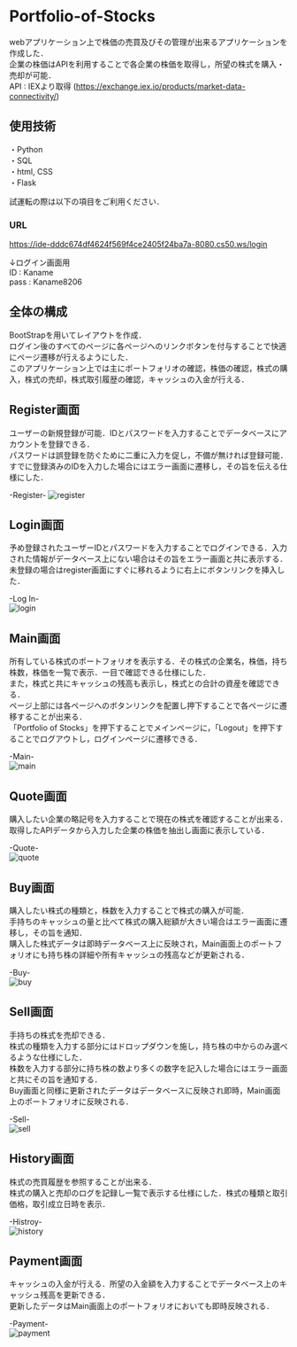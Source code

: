 # Portfolio-of-Stocks
webアプリケーション上で株価の売買及びその管理が出来るアプリケーションを作成した．  
企業の株価はAPIを利用することで各企業の株価を取得し，所望の株式を購入・売却が可能．  
API : IEXより取得 (https://exchange.iex.io/products/market-data-connectivity/)  

## 使用技術  
・Python  
・SQL  
・html, CSS  
・Flask  

試運転の際は以下の項目をご利用ください．  
### URL  
https://ide-dddc674df4624f569f4ce2405f24ba7a-8080.cs50.ws/login

↓ログイン画面用  
ID : Kaname  
pass : Kaname8206  



## 全体の構成  
BootStrapを用いてレイアウトを作成．  
ログイン後のすべてのページに各ページへのリンクボタンを付与することで快適にページ遷移が行えるようにした．  
このアプリケーション上では主にポートフォリオの確認，株価の確認，株式の購入，株式の売却，株式取引履歴の確認，キャッシュの入金が行える．


## Register画面
ユーザーの新規登録が可能．IDとパスワードを入力することでデータベースにアカウントを登録できる．  
パスワードは誤登録を防ぐために二重に入力を促し，不備が無ければ登録可能．  
すでに登録済みのIDを入力した場合にはエラー画面に遷移し，その旨を伝える仕様にした．

-Register-
![register](https://user-images.githubusercontent.com/77096897/151731857-47053610-17db-4c86-b6fb-e63ba1638a54.png)


## Login画面  
予め登録されたユーザーIDとパスワードを入力することでログインできる．入力された情報がデータベース上にない場合はその旨をエラー画面と共に表示する．  
未登録の場合はregister画面にすぐに移れるように右上にボタンリンクを挿入した．  

-Log In-  
![login](https://user-images.githubusercontent.com/77096897/151732126-e7f4f2d7-334c-4728-83c4-5961bd1f31ed.png)


## Main画面  
所有している株式のポートフォリオを表示する．その株式の企業名，株価，持ち株数，株価を一覧で表示．一目で確認できる仕様にした．  
また，株式と共にキャッシュの残高も表示し，株式との合計の資産を確認できる．  
ページ上部には各ページへのボタンリンクを配置し押下することで各ページに遷移することが出来る．  
「Portfolio of Stocks」を押下することでメインページに，「Logout」を押下することでログアウトし，ログインページに遷移できる．  

-Main-  
![main](https://user-images.githubusercontent.com/77096897/151733138-fb3c45bd-122e-4555-a01a-0fdfa82b4822.png)


## Quote画面  
購入したい企業の略記号を入力することで現在の株式を確認することが出来る．  
取得したAPIデータから入力した企業の株価を抽出し画面に表示している．  

-Quote-  
![quote](https://user-images.githubusercontent.com/77096897/151733845-861a6732-0c0b-49ef-9216-e5d09038fd5c.png)


## Buy画面  
購入したい株式の種類と，株数を入力することで株式の購入が可能．  
手持ちのキャッシュの量と比べて株式の購入総額が大きい場合はエラー画面に遷移し，その旨を通知．  
購入した株式データは即時データベース上に反映され，Main画面上のポートフォリオにも持ち株の詳細や所有キャッシュの残高などが更新される．  

-Buy-  
![buy](https://user-images.githubusercontent.com/77096897/151734161-569b516e-06a7-4c83-a67a-2f6a1aed3d8f.png)  


## Sell画面  
手持ちの株式を売却できる．  
株式の種類を入力する部分にはドロップダウンを施し，持ち株の中からのみ選べるような仕様にした．  
株数を入力する部分に持ち株の数より多くの数字を記入した場合にはエラー画面と共にその旨を通知する．  
Buy画面と同様に更新されたデータはデータベースに反映され即時，Main画面上のポートフォリオに反映される．  

-Sell-  
![sell](https://user-images.githubusercontent.com/77096897/151734374-af924106-b1d2-479b-bbe1-7bffc1e358ca.png)  


## History画面  
株式の売買履歴を参照することが出来る．  
株式の購入と売却のログを記録し一覧で表示する仕様にした．株式の種類と取引価格，取引成立日時を表示．  

-Histroy-  
![history](https://user-images.githubusercontent.com/77096897/151734926-4b4a7aeb-3f50-45c3-b9b6-62330e414c5f.png)  


## Payment画面  
キャッシュの入金が行える．所望の入金額を入力することでデータベース上のキャッシュ残高を更新できる．  
更新したデータはMain画面上のポートフォリオにおいても即時反映される．  

-Payment-  
![payment](https://user-images.githubusercontent.com/77096897/151735095-a7eb13ba-0267-4310-8221-6fe57e11841d.png)
